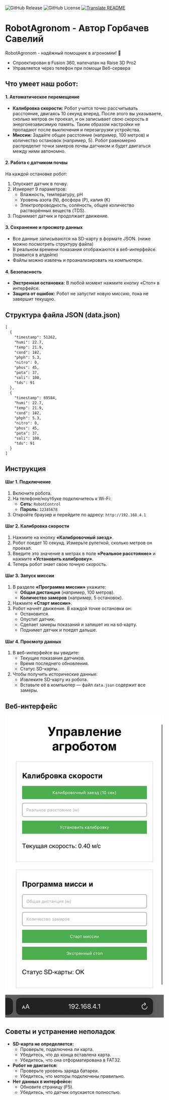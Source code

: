 ![GitHub Release](https://img.shields.io/github/v/release/Mistyowl/RobotAgronom)
![GitHub License](https://img.shields.io/github/license/Mistyowl/RobotAgronom)
[![Translate README](https://img.shields.io/badge/README-ENGLISH-blueviolet.svg)](README_EN.md) 



# RobotAgronom - Автор Горбачев Савелий
RobotAgronom - надёжный помощник в агрономии! 🌱
- Спроектирован в Fusion 360, напечатан на Raise 3D Pro2
- Управляется через телефон при помощи Веб-сервера

## Что умеет наш робот:
#### 1. Автоматическое перемещение
- **Калибровка скорости:** Робот учится точно рассчитывать расстояние, двигаясь 10 секунд вперед. После этого вы указываете, сколько метров он проехал, и он записывает свою скорость в энергонезависимую память. Таким образом настройки не пропадают после выключения и перезагрузки устройства.
- **Миссии:** Задайте общее расстояние (например, 100 метров) и количество остановок (например, 5). Робот равномерно распределит точки замеров почвы датчиком и будет двигаться между ними автономно.
#### 2. Работа с датчиком почвы
На каждой остановке робот:
1. Опускает датчик в почву.
2. Измеряет 9 параметров:
    - Влажность, температуру, pH
    - Уровень азота (N), фосфора (P), калия (K)
    - Электропроводность, солёность, общее количество растворённых веществ (TDS).
3. Поднимает датчик и продолжает движение.
#### 3. Сохранение и просмотр данных
- Все данные записываются на SD-карту в формате JSON. (ниже можно посмотреть структуру файла)
- В реальном времени показания отображаются в веб-интерфейсе. (появится в апдейте)
- Файлы можно извлечь и проанализировать на компьютере.
#### 4. Безопасность
- **Экстренная остановка:** В любой момент нажмите кнопку «Стоп» в интерфейсе.
- **Защита от ошибок:** Робот не запустит новую миссию, пока не завершит текущую.

## Структура файла JSON (data.json)
```
[
  {
    "timestamp": 51262,
    "humi": 22.7,
    "temp": 21.9,
    "cond": 182,
    "phph": 5.3,
    "nitro": 0,
    "phos": 45,
    "pota": 37,
    "soli": 100,
    "tds": 91
  },
  {
    "timestamp": 69584,
    "humi": 22.7,
    "temp": 21.9,
    "cond": 182,
    "phph": 5.3,
    "nitro": 0,
    "phos": 45,
    "pota": 37,
    "soli": 100,
    "tds": 91
  }
]
```


## Инструкция
#### Шаг 1. Подключение
1. Включите робота.
2. На телефоне/ноутбуке подключитесь к Wi-Fi:
    - **Сеть:** ```RobotControl```
    - **Пароль:** ```12345678```
3. Откройте браузер и перейдите по адресу: ```http://192.168.4.1```
#### Шаг 2. Калибровка скорости
1. Нажмите на кнопку **«Калибровочный заезд»**.
2. Робот поедет 10 секунд. Измерьте рулеткой, сколько метров он проехал.
3. Введите это значение в метрах в поле **«Реальное расстояние»** и нажмите **«Установить калибровку»**.
4. Теперь робот знает свою точную скорость.
#### Шаг 3. Запуск миссии
1. В разделе **«Программа миссии»** укажите:
    - **Общая дистанция** (например, 100 метров).
    - **Количество замеров** (например, 5 остановок).
2. Нажмите **«Старт миссии»**.
3. Робот начнёт движение. В каждой точке остановки он:
    - Остановится.
    - Опустит датчик.
    - Сделает замеры показаний и запишет их на sd-карту.
    - Поднимет датчик и поедет дальше.
#### Шаг 4. Просмотр данных
1. В веб-интерфейсе вы увидите:
    - Текущие показания датчиков.
    - Время последнего обновления.
    - Статус SD-карты.
2. Чтобы получить исторические данные:
    - Извлеките SD-карту из робота.
    - Вставьте её в компьютер — файл ```data.json``` содержит все замеры.

## Веб-интерфейс
![Веб-интерфейс](https://github.com/Mistyowl/RobotAgronom/blob/main/src/interface.jpg)

## Советы и устранение неполадок
- **SD-карта не определяется:**
    - Проверьте, подключена ли карта.
    - Убедитесь, что до конца вставлена карта.
    - Убедитесь, что она отформатирована в FAT32.
- **Робот не двигается:**
    - Проверьте уровень заряда батареи.
    - Убедитесь, что моторы подключены правильно.
- **Нет данных в интерфейсе:**
    - Обновите страницу (F5).
    - Убедитесь, что датчик опускается полностью.
